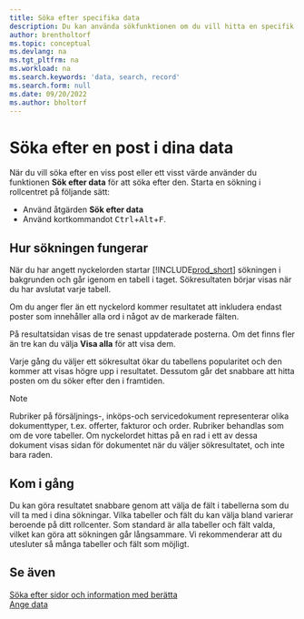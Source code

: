 ```yaml
---
title: Söka efter specifika data
description: Du kan använda sökfunktionen om du vill hitta en specifik post.
author: brentholtorf
ms.topic: conceptual
ms.devlang: na
ms.tgt_pltfrm: na
ms.workload: na
ms.search.keywords: 'data, search, record'
ms.search.form: null
ms.date: 09/20/2022
ms.author: bholtorf
---
```


# <a name="search-for-a-record-in-your-data"></a><a name="search-for-a-record-in-your-data"></a><a name="search-for-a-record-in-your-data"></a>Söka efter en post i dina data

När du vill söka efter en viss post eller ett visst värde använder du funktionen **Sök efter data** för att söka efter den. Starta en sökning i rollcentret på följande sätt:

* Använd åtgärden **Sök efter data**
* Använd kortkommandot <kbd>Ctrl</kbd>+<kbd>Alt</kbd>+<kbd>F</kbd>.

## <a name="how-search-works"></a><a name="how-search-works"></a><a name="how-search-works"></a>Hur sökningen fungerar

När du har angett nyckelorden startar [!INCLUDE[prod_short](includes/prod_short.md)] sökningen i bakgrunden och går igenom en tabell i taget. Sökresultaten börjar visas när du har avslutat varje tabell. 

Om du anger fler än ett nyckelord kommer resultatet att inkludera endast poster som innehåller alla ord i något av de markerade fälten.

På resultatsidan visas de tre senast uppdaterade posterna. Om det finns fler än tre kan du välja **Visa alla** för att visa dem.

Varje gång du väljer ett sökresultat ökar du tabellens popularitet och den kommer att visas högre upp i resultatet. Dessutom går det snabbare att hitta posten om du söker efter den i framtiden.

> [!NOTE]
> Rubriker på försäljnings-, inköps-och servicedokument representerar olika dokumenttyper, t.ex. offerter, fakturor och order. Rubriker behandlas som om de vore tabeller. Om nyckelordet hittas på en rad i ett av dessa dokument visas sidan för dokumentet när du väljer sökresultatet, och inte bara raden.

## <a name="getting-started"></a><a name="getting-started"></a><a name="getting-started"></a>Kom i gång

Du kan göra resultatet snabbare genom att välja de fält i tabellerna som du vill ta med i dina sökningar. Vilka tabeller och fält du kan välja bland varierar beroende på ditt rollcenter. Som standard är alla tabeller och fält valda, vilket kan göra att sökningen går långsammare. Vi rekommenderar att du utesluter så många tabeller och fält som möjligt.

## <a name="see-also"></a><a name="see-also"></a><a name="see-also"></a>Se även

[Söka efter sidor och information med berätta](ui-search.md)  
[Ange data](ui-enter-data.md)  
